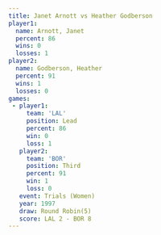 ```yaml
---
title: Janet Arnott vs Heather Godberson
player1:                  
  name: Arnott, Janet     
  percent: 86             
  wins: 0                 
  losses: 1               
player2:                  
  name: Godberson, Heather
  percent: 91             
  wins: 1                 
  losses: 0               
games:
 - player1:        
     team: 'LAL'   
     position: Lead
     percent: 86   
     win: 0        
     loss: 1       
   player2:         
     team: 'BOR'    
     position: Third
     percent: 91    
     win: 1         
     loss: 0        
   event: Trials (Women)
   year: 1997           
   draw: Round Robin(5) 
   score: LAL 2 - BOR 8 
---
```

